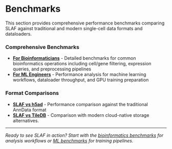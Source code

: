 # Benchmarks

This section provides comprehensive performance benchmarks comparing SLAF against traditional and modern single-cell data formats and dataloaders.

### **Comprehensive Benchmarks**

- **[For Bioinformaticians](bioinformatics_benchmarks.md)** - Detailed benchmarks for common bioinformatics operations including cell/gene filtering, expression queries, and preprocessing pipelines
- **[For ML Engineers](ml_benchmarks.md)** - Performance analysis for machine learning workflows, dataloader throughput, and GPU training preparation

### **Format Comparisons**

- **[SLAF vs h5ad](slaf_vs_h5ad_benchmarks.md)** - Performance comparison against the traditional AnnData format
- **[SLAF vs TileDB](slaf_vs_tiledb_benchmarks.md)** - Comparison with modern cloud-native storage alternatives.

---

_Ready to see SLAF in action? Start with the [bioinformatics benchmarks](bioinformatics_benchmarks.md) for analysis workflows or [ML benchmarks](ml_benchmarks.md) for training pipelines._
